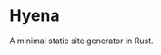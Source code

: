 <extends template="layouts/index.html"></extends>
<div><p></p></div>
<hello-world hi="world"></hello-world>

# Hyena
A minimal static site generator in Rust.